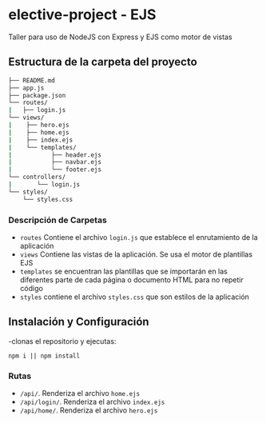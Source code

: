 # elective-project - EJS

Taller para uso de NodeJS con Express y EJS como motor de vistas

## Estructura de la carpeta del proyecto

```bash
├── README.md
├── app.js
├── package.json
└── routes/
| 	├── login.js
└── views/
|    ├── hero.ejs
|    ├── home.ejs
|    ├── index.ejs
|    └── templates/
|    		├── header.ejs
|    		├── navbar.ejs
|    		└── footer.ejs
└── controllers/
|    	└── login.js
└── styles/
    └── styles.css

```
### Descripción de Carpetas
- `routes` Contiene el archivo `login.js` que establece el enrutamiento de la aplicación
- `views` Contiene las vistas de la aplicación. Se usa el motor de plantillas EJS  
- `templates` se encuentran las plantillas que se importarán en las diferentes parte de cada página o documento HTML para no repetir código
- `styles` contiene el archivo `styles.css` que son estilos de la aplicación

## Instalación y Configuración

-clonas el repositorio y ejecutas:

```
npm i || npm install
```

### Rutas

- `/api/`. Renderiza el archivo `home.ejs`
- `/api/login/`. Renderiza el archivo `index.ejs`
- `/api/home/`. Renderiza el archivo `hero.ejs`
